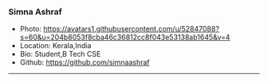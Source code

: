 ### Simna Ashraf
- Photo: https://avatars1.githubusercontent.com/u/52847088?s=60&u=204b8053f8cba46c36812cc8f043e53138ab1645&v=4
- Location: Kerala,India
- Bio: Student,B Tech CSE
- Github: https://github.com/simnaashraf
***
